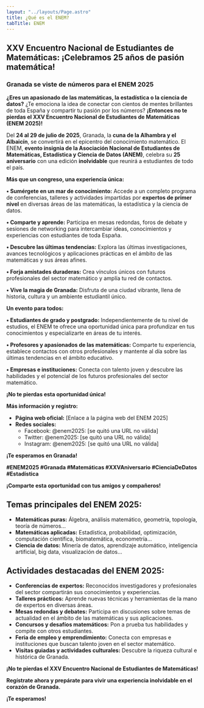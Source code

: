 ```yaml
---
layout: "../layouts/Page.astro"
title: ¿Qué es el ENEM?
tabTitle: ENEM
---
```


## XXV Encuentro Nacional de Estudiantes de Matemáticas: ¡Celebramos 25 años de pasión matemática!

### Granada se viste de números para el ENEM 2025

**¿Eres un apasionado de las matemáticas, la estadística o la ciencia de datos?** ¿Te emociona la idea de conectar con cientos de mentes brillantes de toda España y compartir tu pasión por los números? **¡Entonces no te pierdas el XXV Encuentro Nacional de Estudiantes de Matemáticas (ENEM 2025)!**

Del **24 al 29 de julio de 2025**, Granada, la **cuna de la Alhambra y el Albaicín**, se convertirá en el epicentro del conocimiento matemático. El ENEM, **evento insignia de la Asociación Nacional de Estudiantes de Matemáticas, Estadística y Ciencia de Datos (ANEM)**, celebra su **25 aniversario** con una edición **inolvidable** que reunirá a estudiantes de todo el país.

**Más que un congreso, una experiencia única:**

**• Sumérgete en un mar de conocimiento:** Accede a un completo programa de conferencias, talleres y actividades impartidas por **expertos de primer nivel** en diversas áreas de las matemáticas, la estadística y la ciencia de datos.

**• Comparte y aprende:** Participa en mesas redondas, foros de debate y sesiones de networking para intercambiar ideas, conocimientos y experiencias con estudiantes de toda España.

**• Descubre las últimas tendencias:** Explora las últimas investigaciones, avances tecnológicos y aplicaciones prácticas en el ámbito de las matemáticas y sus áreas afines.

**• Forja amistades duraderas:** Crea vínculos únicos con futuros profesionales del sector matemático y amplía tu red de contactos.

**• Vive la magia de Granada:** Disfruta de una ciudad vibrante, llena de historia, cultura y un ambiente estudiantil único.

**Un evento para todos:**

**• Estudiantes de grado y postgrado:** Independientemente de tu nivel de estudios, el ENEM te ofrece una oportunidad única para profundizar en tus conocimientos y especializarte en áreas de tu interés.

**• Profesores y apasionados de las matemáticas:** Comparte tu experiencia, establece contactos con otros profesionales y mantente al día sobre las últimas tendencias en el ámbito educativo.

**• Empresas e instituciones:** Conecta con talento joven y descubre las habilidades y el potencial de los futuros profesionales del sector matemático.

**¡No te pierdas esta oportunidad única!**

**Más información y registro:**

- **Página web oficial:** [Enlace a la página web del ENEM 2025]
- **Redes sociales:**
  - Facebook: @enem2025: [se quitó una URL no válida]
  - Twitter: @enem2025: [se quitó una URL no válida]
  - Instagram: @enem2025: [se quitó una URL no válida]

**¡Te esperamos en Granada!**

**#ENEM2025 #Granada #Matemáticas #XXVAniversario #CienciaDeDatos #Estadística**

**¡Comparte esta oportunidad con tus amigos y compañeros!**

## Temas principales del ENEM 2025:

- **Matemáticas puras:** Álgebra, análisis matemático, geometría, topología, teoría de números...
- **Matemáticas aplicadas:** Estadística, probabilidad, optimización, computación científica, biomatemática, econometría...
- **Ciencia de datos:** Minería de datos, aprendizaje automático, inteligencia artificial, big data, visualización de datos...

## Actividades destacadas del ENEM 2025:

- **Conferencias de expertos:** Reconocidos investigadores y profesionales del sector compartirán sus conocimientos y experiencias.
- **Talleres prácticos:** Aprende nuevas técnicas y herramientas de la mano de expertos en diversas áreas.
- **Mesas redondas y debates:** Participa en discusiones sobre temas de actualidad en el ámbito de las matemáticas y sus aplicaciones.
- **Concursos y desafíos matemáticos:** Pon a prueba tus habilidades y compite con otros estudiantes.
- **Feria de empleo y emprendimiento:** Conecta con empresas e instituciones que buscan talento joven en el sector matemático.
- **Visitas guiadas y actividades culturales:** Descubre la riqueza cultural e histórica de Granada.

<strong class="block w-full text-center text-2xl bg-gradient-to-tr from-secondary-700 to-tertiary-800 bg-clip-text text-transparent font-extrabold tracking-wider">¡No te pierdas el XXV Encuentro Nacional de Estudiantes de Matemáticas!</strong>

**Regístrate ahora y prepárate para vivir una experiencia inolvidable en el corazón de Granada.**

**¡Te esperamos!**
